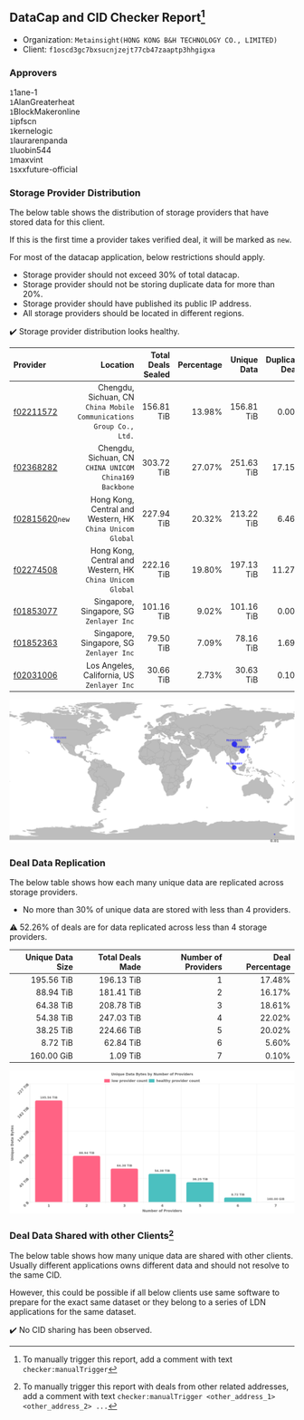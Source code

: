 ## DataCap and CID Checker Report[^1]
 - Organization: `Metainsight(HONG KONG B&H TECHNOLOGY CO., LIMITED)`
 - Client: `f1oscd3gc7bxsucnjzejt77cb47zaaptp3hhgigxa`
### Approvers
`1`1ane-1<br/>`1`AlanGreaterheat<br/>`1`BlockMakeronline<br/>`1`ipfscn<br/>`1`kernelogic<br/>`1`laurarenpanda<br/>`1`luobin544<br/>`1`maxvint<br/>`1`sxxfuture-official


### Storage Provider Distribution
The below table shows the distribution of storage providers that have stored data for this client.

If this is the first time a provider takes verified deal, it will be marked as `new`.

For most of the datacap application, below restrictions should apply.
 - Storage provider should not exceed 30% of total datacap.
 - Storage provider should not be storing duplicate data for more than 20%.
 - Storage provider should have published its public IP address.
 - All storage providers should be located in different regions.

✔️ Storage provider distribution looks healthy.

| Provider                                                    |                                                               Location | Total Deals Sealed | Percentage | Unique Data | Duplicate Deals |
| :---------------------------------------------------------- | ---------------------------------------------------------------------: | -----------------: | ---------: | ----------: | --------------: |
| [f02211572](https://filfox.info/en/address/f02211572)       | Chengdu, Sichuan, CN<br/>`China Mobile Communications Group Co., Ltd.` |         156.81 TiB |     13.98% |  156.81 TiB |           0.00% |
| [f02368282](https://filfox.info/en/address/f02368282)       |              Chengdu, Sichuan, CN<br/>`CHINA UNICOM China169 Backbone` |         303.72 TiB |     27.07% |  251.63 TiB |          17.15% |
| [f02815620](https://filfox.info/en/address/f02815620)`new`  |           Hong Kong, Central and Western, HK<br/>`China Unicom Global` |         227.94 TiB |     20.32% |  213.22 TiB |           6.46% |
| [f02274508](https://filfox.info/en/address/f02274508)       |           Hong Kong, Central and Western, HK<br/>`China Unicom Global` |         222.16 TiB |     19.80% |  197.13 TiB |          11.27% |
| [f01853077](https://filfox.info/en/address/f01853077)       |                            Singapore, Singapore, SG<br/>`Zenlayer Inc` |         101.16 TiB |      9.02% |  101.16 TiB |           0.00% |
| [f01852363](https://filfox.info/en/address/f01852363)       |                            Singapore, Singapore, SG<br/>`Zenlayer Inc` |          79.50 TiB |      7.09% |   78.16 TiB |           1.69% |
| [f02031006](https://filfox.info/en/address/f02031006)       |                         Los Angeles, California, US<br/>`Zenlayer Inc` |          30.66 TiB |      2.73% |   30.63 TiB |           0.10% |

<img src="https://raw.githubusercontent.com/data-preservation-programs/filplus-checker-assets/main/filecoin-project/filecoin-plus-large-datasets/issues/2200/1698425610531.png"/>

### Deal Data Replication
The below table shows how each many unique data are replicated across storage providers.

- No more than 30% of unique data are stored with less than 4 providers.

⚠️ 52.26% of deals are for data replicated across less than 4 storage providers.

| Unique Data Size | Total Deals Made | Number of Providers | Deal Percentage |
| ---------------: | ---------------: | ------------------: | --------------: |
|       195.56 TiB |       196.13 TiB |                   1 |          17.48% |
|        88.94 TiB |       181.41 TiB |                   2 |          16.17% |
|        64.38 TiB |       208.78 TiB |                   3 |          18.61% |
|        54.38 TiB |       247.03 TiB |                   4 |          22.02% |
|        38.25 TiB |       224.66 TiB |                   5 |          20.02% |
|         8.72 TiB |        62.84 TiB |                   6 |           5.60% |
|       160.00 GiB |         1.09 TiB |                   7 |           0.10% |

<img src="https://raw.githubusercontent.com/data-preservation-programs/filplus-checker-assets/main/filecoin-project/filecoin-plus-large-datasets/issues/2200/1698425611231.png"/>

### Deal Data Shared with other Clients[^3]
The below table shows how many unique data are shared with other clients.
Usually different applications owns different data and should not resolve to the same CID.

However, this could be possible if all below clients use same software to prepare for the exact same dataset or they belong to a series of LDN applications for the same dataset.

✔️ No CID sharing has been observed.

[^1]: To manually trigger this report, add a comment with text `checker:manualTrigger`

[^2]: Deals from those addresses are combined into this report as they are specified with `checker:manualTrigger`

[^3]: To manually trigger this report with deals from other related addresses, add a comment with text `checker:manualTrigger <other_address_1> <other_address_2> ...`
